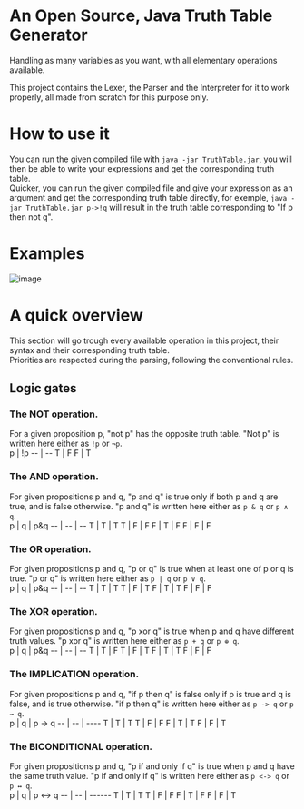 # An Open Source, Java Truth Table Generator
Handling as many variables as you want, with all elementary operations available.

This project contains the Lexer, the Parser and the Interpreter for it to work properly, all made from scratch for this purpose only.

# How to use it
You can run the given compiled file with `java -jar TruthTable.jar`, you will then be able to write your expressions and get the corresponding truth table.<br />
Quicker, you can run the given compiled file and give your expression as an argument and get the corresponding truth table directly, for exemple, `java -jar TruthTable.jar p->!q` will result in the truth table corresponding to "If p then not q".

# Examples

![image](https://user-images.githubusercontent.com/77677018/191358990-9d0a13d1-ab69-4bb3-9ebb-e9aea90eabea.png)


# A quick overview
This section will go trough every available operation in this project, their syntax and their corresponding truth table. <br>Priorities are respected during the parsing, following the conventional rules.
## Logic gates
### The NOT operation.
For a given proposition p, "not p" has the opposite truth table. "Not p" is written here either as `!p` or `¬p`. <br>
p  | !p
-- | --
T  | F
F  | T
### The AND operation.
For given propositions p and q, "p and q" is true only if both p and q are true, and is false otherwise. "p and q" is written here either as `p & q` or `p ∧ q`. <br>
p  | q  | p&q
-- | -- | --
T  | T  | T
T  | F  | F
F  | T  | F
F  | F  | F

### The OR operation.
For given propositions p and q, "p or q" is true when at least one of p or q is true. "p or q" is written here either as `p | q` or `p ∨ q`. <br>
p  | q  | p&q
-- | -- | --
T  | T  | T
T  | F  | T
F  | T  | T
F  | F  | F

### The XOR operation.
For given propositions p and q, "p xor q" is true when p and q have different truth values. "p xor q" is written here either as `p + q` or `p ⊕ q`. <br>
p  | q  | p&q
-- | -- | --
T  | T  | F
T  | F  | T
F  | T  | T
F  | F  | F

### The IMPLICATION operation.
For given propositions p and q, "if p then q" is false only if p is true and q is false, and is true otherwise. "if p then q" is written here either as `p -> q` or `p → q`. <br>
p  | q  | p -> q
-- | -- | ----
T  | T  | T
T  | F  | F
F  | T  | T
F  | F  | T

### The BICONDITIONAL operation.
For given propositions p and q, "p if and only if q" is true when p and q have the same truth value. "p if and only if q" is written here either as `p <-> q` or `p ↔ q`. <br>
p  | q  | p <-> q
-- | -- | ------
T  | T  | T
T  | F  | F
F  | T  | F
F  | F  | T
